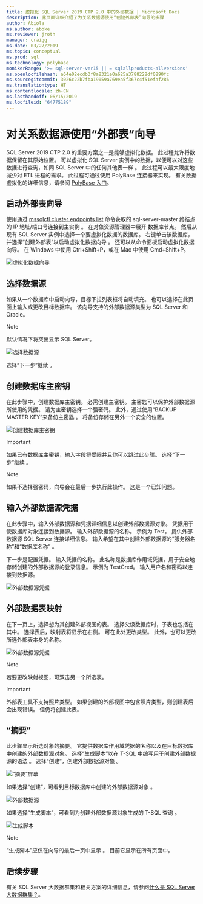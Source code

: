 ```yaml
---
title: 虚拟化 SQL Server 2019 CTP 2.0 中的外部数据 | Microsoft Docs
description: 此页面详细介绍了为关系数据源使用“创建外部表”向导的步骤
author: Abiola
ms.author: aboke
ms.reviewer: jroth
manager: craigg
ms.date: 03/27/2019
ms.topic: conceptual
ms.prod: sql
ms.technology: polybase
monikerRange: '>= sql-server-ver15 || = sqlallproducts-allversions'
ms.openlocfilehash: a64e02ecdb3f8a8321e0a625a3788228df0890fc
ms.sourcegitcommit: 3026c22b7fba19059a769ea5f367c4f51efaf286
ms.translationtype: HT
ms.contentlocale: zh-CN
ms.lasthandoff: 06/15/2019
ms.locfileid: "64775189"
---
```

# <a name="use-the-external-table-wizard-with-relational-data-sources"></a>对关系数据源使用“外部表”向导

SQL Server 2019 CTP 2.0 的重要方案之一是能够虚拟化数据。 此过程允许将数据保留在其原始位置。 可以虚拟化 SQL Server 实例中的数据，以便可以对这些数据进行查询，如同 SQL Server 中的任何其他表一样  。 此过程可以最大限度地减少对 ETL 进程的需求。 此过程可通过使用 PolyBase 连接器来实现。 有关数据虚拟化的详细信息，请参阅 [PolyBase 入门](polybase-guide.md)。

## <a name="start-the-external-table-wizard"></a>启动外部表向导

使用通过 [mssqlctl cluster endpoints list](../../big-data-cluster/deployment-guidance.md#endpoints) 命令获取的 sql-server-master 终结点的 IP 地址/端口号连接到主实例   。 在对象资源管理器中展开  数据库节点。 然后从现有 SQL Server 实例中选择一个要虚拟化数据的数据库。 右键单击该数据库，并选择“创建外部表”以启动虚拟化数据向导  。 还可以从命令面板启动虚拟化数据向导。 在 Windows 中使用 Ctrl+Shift+P，或在 Mac 中使用 Cmd+Shift+P。

![虚拟化数据向导](media/data-virtualization/virtualize-data-wizard.png)
## <a name="select-a-data-source"></a>选择数据源

如果从一个数据库中启动向导，目标下拉列表框将自动填充。 也可以选择在此页面上输入或更改目标数据库。 该向导支持的外部数据源类型为 SQL Server 和 Oracle。

> [!NOTE]
>默认情况下将突出显示 SQL Server。


![选择数据源](media/data-virtualization/select-data-source.png)

选择“下一步”继续  。

## <a name="create-a-database-master-key"></a>创建数据库主密钥

在此步骤中，创建数据库主密钥。 必需创建主密钥。 主密匙可以保护外部数据源所使用的凭据。 请为主密钥选择一个强密码。 此外，通过使用“BACKUP MASTER KEY”来备份主密匙  。 将备份存储在另外一个安全的位置。

![创建数据库主密钥](media/data-virtualization/virtualize-data-master-key.png)

> [!IMPORTANT]
> 如果已有数据库主密钥，输入字段将受限并且你可以跳过此步骤。 选择“下一步”继续  。

> [!NOTE]
> 如果不选择强密码，向导会在最后一步执行此操作。 这是一个已知问题。

## <a name="enter-external-data-source-credentials"></a>输入外部数据源凭据

在此步骤中，输入外部数据源和凭据详细信息以创建外部数据源对象。 凭据用于使数据库对象连接到数据源。 输入外部数据源的名称。 示例为 Test。 提供外部数据源 SQL Server 连接详细信息。 输入希望在其中创建外部数据源的“服务器名称”和“数据库名称”   。

下一步是配置凭据。 输入凭据的名称。 此名称是数据库作用域凭据，用于安全地存储创建的外部数据源的登录信息。 示例为 TestCred。 输入用户名和密码以连接到数据源。

![外部数据源凭据](media/data-virtualization/data-source-credentials.png)

## <a name="external-data-table-mapping"></a>外部数据表映射

在下一页上，选择想为其创建外部视图的表。 选择父级数据库时，子表也包括在其中。 选择表后，映射表将显示在右侧。 可在此处更改类型。 此外，也可以更改所选外部表本身的名称。

![外部数据源凭据](media/data-virtualization/data-table-mapping.png)

> [!NOTE]
>若要更改映射视图，可双击另一个所选表。

> [!IMPORTANT]
>外部表工具不支持照片类型。 如果创建的外部视图中包含照片类型，则创建表后会出现错误。 但仍将创建此表。

## <a name="summary"></a>“摘要”

此步骤显示所选对象的摘要。 它提供数据库作用域凭据的名称以及在目标数据库中创建的外部数据源对象。 选择“生成脚本”以在 T-SQL 中编写用于创建外部数据源的语法  。 选择“创建”，创建外部数据源对象  。

![“摘要”屏幕](media/data-virtualization/virtualize-data-summary.png)

如果选择“创建”，可看到目标数据库中创建的外部数据源对象  。

![外部数据源](media/data-virtualization/external-data-sources.png)

如果选择“生成脚本”，可看到为创建外部数据源对象生成的 T-SQL 查询  。

![生成脚本](media/data-virtualization/generated-script.png)

> [!NOTE]
> “生成脚本”应仅在向导的最后一页中显示  。 目前它显示在所有页面中。

## <a name="next-steps"></a>后续步骤

有关 SQL Server 大数据群集和相关方案的详细信息，请参阅[什么是 SQL Server 大数据群集？](../../big-data-cluster/big-data-cluster-overview.md)。
